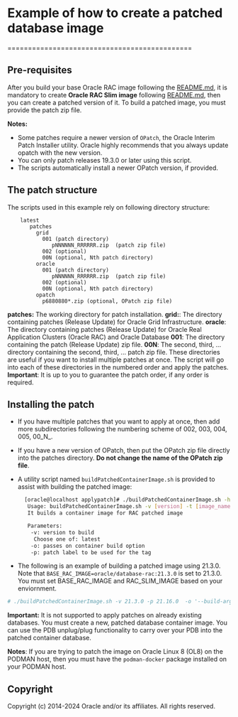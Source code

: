# Example of how to create a patched database image
=============================================
## Pre-requisites
After you build your base Oracle RAC image following the [README.md](../../../OracleRealApplicationClusters/README.md#building-oracle-rac-database-container-image), it is mandatory to create **Oracle RAC Slim image** following [README.md](../../../OracleRealApplicationClusters/README.md#building-oracle-rac-database-container-slim-image), then  you can create a patched version of it. To build a patched image, you must provide the patch zip file.

**Notes:**

* Some patches require a newer version of `OPatch`, the Oracle Interim Patch Installer utility. Oracle highly recommends that you always update opatch with the new version.
* You can only patch releases 19.3.0 or later using this script.
* The scripts automatically install a newer OPatch version, if provided.

## The patch structure

The scripts used in this example rely on following directory structure:

```text
    latest 
       patches
         grid
           001 (patch directory)
              pNNNNNN_RRRRRR.zip  (patch zip file)
           002 (optional)
           00N (optional, Nth patch directory)
         oracle 
           001 (patch directory)
              pNNNNNN_RRRRRR.zip  (patch zip file)
           002 (optional)
           00N (optional, Nth patch directory)
         opatch
           p6880880*.zip (optional, OPatch zip file)
```

**patches:** The working directory for patch installation.
**grid:**: The directory containing patches (Release Update) for Oracle Grid Infrastructure.
**oracle**: The directory containing patches (Release Update) for Oracle Real Application Clusters (Oracle RAC) and Oracle Database
**001**: The directory containing the patch (Release Update) zip file.
**00N**: The second, third, ... directory containing the second, third, ... patch zip file.
These directories are useful if you want to install multiple patches at once. The script will go into each of these directories in the numbered order and apply the patches.
**Important**: It is up to you to guarantee the patch order, if any order is required.

## Installing the patch

* If you have multiple patches that you want to apply at once, then add more subdirectories following the numbering scheme of 002, 003, 004, 005, 00_N_.
* If you have a new version of OPatch, then put the OPatch zip file directly into the patches directory. **Do not change the name of the OPatch zip file**.
* A utility script named `buildPatchedContainerImage.sh` is provided to assist with building the patched image:

   ```bash
     [oracle@localhost applypatch]# ./buildPatchedContainerImage.sh -h
      Usage: buildPatchedContainerImage.sh -v [version] -t [image_name:tag] -p [patch version] [-o] [container build option]
      It builds a container image for RAC patched image

      Parameters:
       -v: version to build
        Choose one of: latest
       -o: passes on container build option
       -p: patch label to be used for the tag
   ```
* The following is an example of building a patched image using 21.3.0. Note that `BASE_RAC_IMAGE=oracle/database-rac:21.3.0` is set to 21.3.0. You must set BASE_RAC_IMAGE and RAC_SLIM_IMAGE based on your enviornment.

 ```bash
 # ./buildPatchedContainerImage.sh -v 21.3.0 -p 21.16.0  -o '--build-arg BASE_RAC_IMAGE=localhost/oracle/database-rac:21.3.0 --build-arg RAC_SLIM_IMAGE=localhost/oracle/database-rac:21.3.0-slim'
 ```

**Important:** It is not supported to apply patches on already existing databases. You must create a new, patched database container image. You can use the PDB unplug/plug functionality to carry over your PDB into the patched container database.

**Notes**: If you are trying to patch the image on Oracle Linux 8 (OL8) on the PODMAN host, then you must have the  `podman-docker` package installed on your PODMAN host.

## Copyright

Copyright (c) 2014-2024 Oracle and/or its affiliates. All rights reserved.
